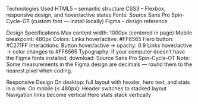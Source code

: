  Technologies Used
HTML5 – semantic structure
CSS3 – Flexbox, responsive design, and hover/active states
Fonts:
Source Sans Pro
Spin-Cycle-OT (custom font — install locally)
Figma – design reference

 Design Specifications
Max content width: 1000px (centered in page)
Mobile breakpoint: 480px
Colors:
Links hover/active: #FF6565
Hero button: #C271FF
Interactions:
Button hover/active → opacity: 0.9
Links hover/active → color changes to #FF6565
Typography:
If your computer doesn’t have the Figma fonts installed, download:
Source Sans Pro
Spin-Cycle-OT
Note: Some measurements in the Figma design are decimals — round them to 
the nearest pixel when coding.


 Responsive Design
On desktop: full layout with header, hero text, and stats in a row.
On mobile (≤ 480px):
Header switches to stacked layout
Navigation links become vertical
Hero stats stack vertically

